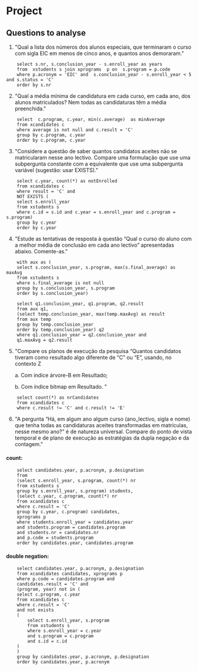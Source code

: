 # Project

## Questions to analyse

1. "Qual a lista dos números dos alunos especiais, que terminaram o curso com sigla EIC em menos de cinco
anos, e quantos anos demoraram."


```
    select s.nr, s.conclusion_year - s.enroll_year as years
    from  xstudents s join xprograms  p on  s.program = p.code
    where p.acronym = 'EIC' and  s.conclusion_year - s.enroll_year < 5 and s.status = 'C'
    order by s.nr
```


2. "Qual a média mínima de candidatura em cada curso, em cada ano, dos alunos matriculados? Nem todas
as candidaturas têm a média preenchida."

```
    select  c.program, c.year, min(c.average)  as minAverage
    from xcandidates c
    where average is not null and c.result = 'C'
    group by c.program, c.year
    order by c.program, c.year
```


3. "Considere a questão de saber quantos candidatos aceites não se matricularam nesse ano lectivo. Compare
uma formulação que use uma subpergunta constante com a equivalente que use uma subpergunta variável
(sugestão: usar EXISTS)."

```
    select c.year, count(*) as notEnrolled
    from xcandidates c
    where result = 'C' and
    NOT EXISTS (
    select s.enroll_year
    from xstudents s
    where c.id = s.id and c.year = s.enroll_year and c.program = s.program)
    group by c.year
    order by c.year
```

4. "Estude as tentativas de resposta à questão “Qual o curso do aluno com a melhor média de conclusão em
cada ano lectivo” apresentadas abaixo. Comente-as."


```
    with aux as (
    select s.conclusion_year, s.program, max(s.final_average) as maxAvg
    from xstudents s
    where s.final_average is not null
    group by s.conclusion_year, s.program
    order by s.conclusion_year)

    select q1.conclusion_year, q1.program, q2.result
    from aux q1,
    (select temp.conclusion_year, max(temp.maxAvg) as result
    from aux temp
    group by temp.conclusion_year
    order by temp.conclusion_year) q2
    where q1.conclusion_year = q2.conclusion_year and
    q1.maxAvg = q2.result
``` 


5. "Compare os planos de execução da pesquisa “Quantos candidatos tiveram como resultado algo diferente de “C” ou “E”, usando, no contexto Z

    a. Com índice árvore-B em Resultado;

    b. Com índice bitmap em Resultado. "


```
    select count(*) as nrCandidates
    from xcandidates c
    where c.result != 'C' and c.result != 'E'
```

6. "A pergunta “Há, em algum ano algum curso (ano_lectivo, sigla e nome) que tenha todas as candidaturas
aceites transformadas em matrículas, nesse mesmo ano?” é de natureza universal. Compare do ponto de
vista temporal e de plano de execução as estratégias da dupla negação e da contagem."


#### count:

```
    select candidates.year, p.acronym, p.designation
    from 
    (select s.enroll_year, s.program, count(*) nr
    from xstudents s
    group by s.enroll_year, s.program) students, 
    (select c.year, c.program, count(*) nr
    from xcandidates c
    where c.result = 'C'
    group by c.year, c.program) candidates,
    xprograms p
    where students.enroll_year = candidates.year 
    and students.program = candidates.program
    and students.nr = candidates.nr
    and p.code = students.program
    order by candidates.year, candidates.program

```

#### double negation:

```
    select candidates.year, p.acronym, p.designation
    from xcandidates candidates, xprograms p
    where p.code = candidates.program and
    candidates.result = 'C' and
    (program, year) not in (
    select c.program, c.year
    from xcandidates c
    where c.result = 'C'
    and not exists 
    (
        select s.enroll_year, s.program
        from xstudents s
        where s.enroll_year = c.year 
        and s.program = c.program
        and s.id = c.id
    )
    )
    group by candidates.year, p.acronym, p.designation
    order by candidates.year, p.acronym
``` 


